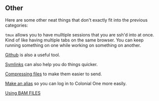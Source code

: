 ## Other

Here are some other neat things that don't exactly fit into the previous categories:

`tmux` allows you to have mulltiple sessions that you are ssh'd into at once. Kind of like having multiple tabs on the same browser. You can keep running something on one while working on something on another.

[Github](github.md) is also a useful tool.

[Symlinks](symlink.md) can also help you do things quicker.

[Compressing files](compress.md) to make them easier to send.

[Make an alias](alias.md) so you can log in to Colonial One more easily. 

[Using BAM FILES](https://github.com/IARCbioinfo/BAM-tricks#calculate-coverage-for-each-position-of-a-bed)
